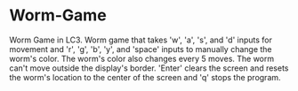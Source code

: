 # Worm-Game
Worm Game in LC3. Worm game that takes 'w', 'a', 's', and 'd' inputs for movement and 'r', 'g', 
'b', 'y', and 'space' inputs to manually change the worm's color. The worm's color also changes every 
5 moves. The worm can't move outside the display's border. 'Enter' clears the screen and resets 
the worm's location to the center of the screen and 'q' stops the program.

